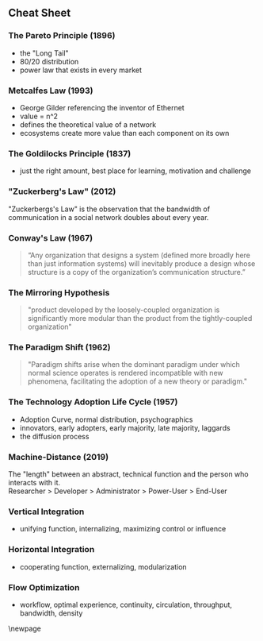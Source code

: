 ## Cheat Sheet

### The Pareto Principle (1896)
- the "Long Tail"
- 80/20 distribution
- power law that exists in every market

### Metcalfes Law (1993)
- George Gilder referencing the inventor of Ethernet
- value = n^2
- defines the theoretical value of a network
- ecosystems create more value than each component on its own

### The Goldilocks Principle (1837)
- just the right amount, best place for learning, motivation and challenge

### "Zuckerberg's Law" (2012)
"Zuckerbergs's Law" is the observation that the bandwidth of communication in a social network doubles about every year.

### Conway's Law (1967)
> “Any organization that designs a system (defined more broadly here than just information systems) will inevitably produce a design whose structure is a copy of the organization’s communication structure.”

### The Mirroring Hypothesis
> "product developed by the loosely-coupled organization is significantly more modular than the product from the tightly-coupled organization"

### The Paradigm Shift (1962)
> "Paradigm shifts arise when the dominant paradigm under which normal science operates is rendered incompatible with new phenomena, facilitating the adoption of a new theory or paradigm."

### The Technology Adoption Life Cycle (1957)
- Adoption Curve, normal distribution, psychographics
- innovators, early adopters, early majority, late majority, laggards
- the diffusion process

### Machine-Distance (2019)
The "length" between an abstract, technical function and the person who interacts with it.  
Researcher > Developer > Administrator > Power-User > End-User

### Vertical Integration
- unifying function, internalizing, maximizing control or influence

### Horizontal Integration
- cooperating function, externalizing, modularization

### Flow Optimization
- workflow, optimal experience, continuity, circulation, throughput, bandwidth, density

\newpage
